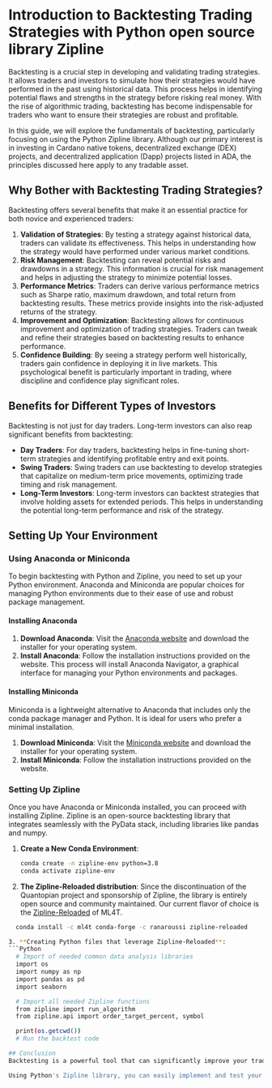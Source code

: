 # Introduction to Backtesting Trading Strategies with Python open source library Zipline

Backtesting is a crucial step in developing and validating trading strategies. It allows traders and investors to simulate how their strategies would have performed in the past using historical data. This process helps in identifying potential flaws and strengths in the strategy before risking real money. With the rise of algorithmic trading, backtesting has become indispensable for traders who want to ensure their strategies are robust and profitable.

In this guide, we will explore the fundamentals of backtesting, particularly focusing on using the Python Zipline library. Although our primary interest is in investing in Cardano native tokens, decentralized exchange (DEX) projects, and decentralized application (Dapp) projects listed in ADA, the principles discussed here apply to any tradable asset.

## Why Bother with Backtesting Trading Strategies?

Backtesting offers several benefits that make it an essential practice for both novice and experienced traders:

1. **Validation of Strategies**: By testing a strategy against historical data, traders can validate its effectiveness. This helps in understanding how the strategy would have performed under various market conditions.
2. **Risk Management**: Backtesting can reveal potential risks and drawdowns in a strategy. This information is crucial for risk management and helps in adjusting the strategy to minimize potential losses.
3. **Performance Metrics**: Traders can derive various performance metrics such as Sharpe ratio, maximum drawdown, and total return from backtesting results. These metrics provide insights into the risk-adjusted returns of the strategy.
4. **Improvement and Optimization**: Backtesting allows for continuous improvement and optimization of trading strategies. Traders can tweak and refine their strategies based on backtesting results to enhance performance.
5. **Confidence Building**: By seeing a strategy perform well historically, traders gain confidence in deploying it in live markets. This psychological benefit is particularly important in trading, where discipline and confidence play significant roles.

## Benefits for Different Types of Investors

Backtesting is not just for day traders. Long-term investors can also reap significant benefits from backtesting:

- **Day Traders**: For day traders, backtesting helps in fine-tuning short-term strategies and identifying profitable entry and exit points.
- **Swing Traders**: Swing traders can use backtesting to develop strategies that capitalize on medium-term price movements, optimizing trade timing and risk management.
- **Long-Term Investors**: Long-term investors can backtest strategies that involve holding assets for extended periods. This helps in understanding the potential long-term performance and risk of the strategy.

## Setting Up Your Environment

### Using Anaconda or Miniconda

To begin backtesting with Python and Zipline, you need to set up your Python environment. Anaconda and Miniconda are popular choices for managing Python environments due to their ease of use and robust package management.

#### Installing Anaconda

1. **Download Anaconda**: Visit the [Anaconda website](https://www.anaconda.com/products/distribution) and download the installer for your operating system.
2. **Install Anaconda**: Follow the installation instructions provided on the website. This process will install Anaconda Navigator, a graphical interface for managing your Python environments and packages.

#### Installing Miniconda

Miniconda is a lightweight alternative to Anaconda that includes only the conda package manager and Python. It is ideal for users who prefer a minimal installation.

1. **Download Miniconda**: Visit the [Miniconda website](https://docs.conda.io/en/latest/miniconda.html) and download the installer for your operating system.
2. **Install Miniconda**: Follow the installation instructions provided on the website.

### Setting Up Zipline

Once you have Anaconda or Miniconda installed, you can proceed with installing Zipline. Zipline is an open-source backtesting library that integrates seamlessly with the PyData stack, including libraries like pandas and numpy.

1. **Create a New Conda Environment**:
   ```bash
   conda create -n zipline-env python=3.8
   conda activate zipline-env

2. **The Zipline-Reloaded distribution**:
   Since the discontinuation of the Quantopian project and sponsorship of Zipline, the library is entirely open source and community maintained. Our current flavor of choice is the [Zipline-Reloaded](https://github.com/stefan-jansen/zipline-reloaded) of ML4T.
 ```bash
   conda install -c ml4t conda-forge -c ranaroussi zipline-reloaded

3. **Creating Python files that leverage Zipline-Reloaded**:
 ```Python
   # Import of needed common data analysis libraries
   import os
   import numpy as np
   import pandas as pd
   import seaborn

   # Import all needed Zipline functions
   from zipline import run_algorithm
   from zipline.api import order_target_percent, symbol

   print(os.getcwd())
   # Run the backtest code

## Conclusion
Backtesting is a powerful tool that can significantly improve your trading and investment strategies. By simulating trades on historical data, you can identify strengths and weaknesses in your approach, manage risk more effectively, and optimize performance. Whether you are a day trader or a long-term investor, backtesting provides valuable insights that can enhance your decision-making process.

Using Python's Zipline library, you can easily implement and test your strategies. With the proper setup through Anaconda or Miniconda, you will have a robust environment to develop and refine your trading algorithms.
